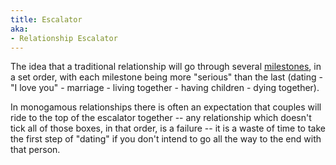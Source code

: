 ```yaml
---
title: Escalator
aka:
- Relationship Escalator
---
```

The idea that a traditional relationship will go through several [milestones](#Milestone),
in a set order, with each milestone being more "serious" than the last
(dating - "I love you" - marriage - living together - having children - dying together).

In monogamous relationships there is often an expectation that couples will
ride to the top of the escalator together -- any relationship which doesn't
tick all of those boxes, in that order, is a failure -- it is a waste of time
to take the first step of "dating" if you don't intend to go all the way to
the end with that person.
